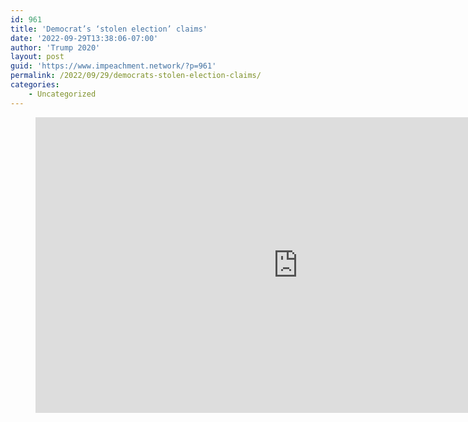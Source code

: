 ```yaml
---
id: 961
title: 'Democrat’s ‘stolen election’ claims'
date: '2022-09-29T13:38:06-07:00'
author: 'Trump 2020'
layout: post
guid: 'https://www.impeachment.network/?p=961'
permalink: /2022/09/29/democrats-stolen-election-claims/
categories:
    - Uncategorized
---
```


<figure class="wp-block-embed is-type-video is-provider-youtube wp-block-embed-youtube wp-embed-aspect-16-9 wp-has-aspect-ratio"><div class="wp-block-embed__wrapper"><iframe allow="accelerometer; autoplay; clipboard-write; encrypted-media; gyroscope; picture-in-picture" allowfullscreen="" claims="" election="" frameborder="0" height="473" src="https://www.youtube.com/embed/uoMfIkz7v6s?feature=oembed" stolen="" title="Democrat's "Stolen" Election Claims | "Stolen" 2016 Election" width="840"></iframe></div></figure>